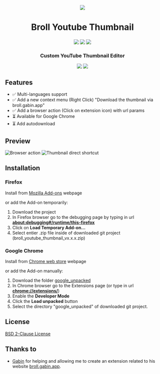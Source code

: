 <div align="center">
  <sub>
    <img src="https://github.com/rztprog/broll-youtube-thumbnail/assets/45171753/bb0e18e3-1ccc-4992-be1a-3dd559495825">
  </sub>
  <h1>Broll Youtube Thumbnail</h1>
</div>

<h3 align="center">
  <img src="https://img.shields.io/amo/users/broll-youtube-thumbnail?style=flat&logo=firefox&label=Firefox%20Users">
  <img src="https://img.shields.io/amo/v/broll-youtube-thumbnail?style=flat&logo=firefox&label=Version">
  <img src="https://img.shields.io/amo/dw/broll-youtube-thumbnail?logo=firefox&label=Downloads">
  <h3 align="center">Custom YouTube Thumbnail Editor</h3>
</h3>

<p align="center">
<a href="https://addons.mozilla.org/fr/firefox/addon/broll-youtube-thumbnail/"><img src="https://blog.mozilla.org/addons/files/2015/11/get-the-addon.png"/></a>
<a href="https://chromewebstore.google.com/detail/broll-vignette-youtube/cmngialhnhgajemigclojimhdfdckfln"><img src="https://github.com/rztprog/broll-youtube-thumbnail/assets/45171753/ad685787-0ce4-4167-87da-e1b26e6aacf3"/></a>
</p>

## Features
- ✅ Multi-languages support
- ✅ Add a new context menu (Right Click) "Download the thumbnail via broll.gabin.app"
- ✅ Add a browser action (Click on extension icon) with url params
- ⏳ Available for Google Chrome
- ⏳ Add autodownload 

## Preview

![Browser action](https://addons.mozilla.org/user-media/previews/full/299/299358.png)
![Thumbnail direct shortcut](https://addons.mozilla.org/user-media/previews/full/299/299360.png)
  
## Installation

### Firefox 

Install from [Mozilla Add-ons](https://addons.mozilla.org/fr/firefox/addon/broll-youtube-thumbnail/) webpage

or add the Add-on temporarily:
1. Download the project
2. In Firefox browser go to the debugging page by typing in url <b>[about:debugging#/runtime/this-firefox](about:debugging#/runtime/this-firefox)</b>
4. Click on <b>Load Temporary Add-on...</b>
5. Select entier .zip file inside of downloaded git project (broll_youtube_thumbnail_vx.x.x.zip)

### Google Chrome

Install from [Chrome web store](https://chrome.google.com/webstore/detail/broll-youtube-thumbnail) webpage

or add the Add-on manually:
1. Download the folder [google_unpacked](https://github.com/rztprog/broll-youtube-thumbnail/tree/main/google_unpacked)
3. In Chrome browser go to the Extensions page (or type in url <b>[chrome://extensions/](chrome://extensions/)</b>)
4. Enable the <b>Developer Mode</b>
5. Click the <b>Load unpacked</b> button
6. Select the directory "google_unpacked" of downloaded git project.

## License

[BSD 2-Clause License](https://github.com/rztprog/broll-youtube-thumbnail/blob/main/LICENSE)

## Thanks to

- [Gabin](https://github.com/zhouzi) for helping and allowing me to create an extension related to his website [broll.gabin.app](https://broll.gabin.app/).
